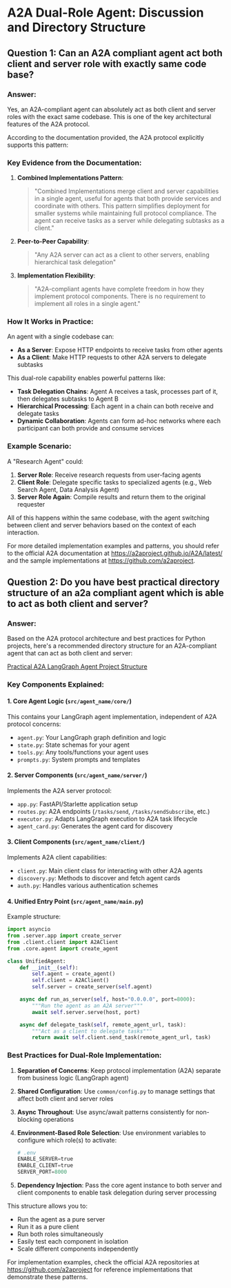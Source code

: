 # A2A Dual-Role Agent: Discussion and Directory Structure

## Question 1: Can an A2A compliant agent act both client and server role with exactly same code base?

### Answer:

Yes, an A2A-compliant agent can absolutely act as both client and server roles with the exact same codebase. This is one of the key architectural features of the A2A protocol.

According to the documentation provided, the A2A protocol explicitly supports this pattern:

### Key Evidence from the Documentation:

1. **Combined Implementations Pattern**:

   > "Combined Implementations merge client and server capabilities in a single agent, useful for agents that both provide services and coordinate with others. This pattern simplifies deployment for smaller systems while maintaining full protocol compliance. The agent can receive tasks as a server while delegating subtasks as a client."

2. **Peer-to-Peer Capability**:

   > "Any A2A server can act as a client to other servers, enabling hierarchical task delegation"

3. **Implementation Flexibility**:
   > "A2A-compliant agents have complete freedom in how they implement protocol components. There is no requirement to implement all roles in a single agent."

### How It Works in Practice:

An agent with a single codebase can:

- **As a Server**: Expose HTTP endpoints to receive tasks from other agents
- **As a Client**: Make HTTP requests to other A2A servers to delegate subtasks

This dual-role capability enables powerful patterns like:

- **Task Delegation Chains**: Agent A receives a task, processes part of it, then delegates subtasks to Agent B
- **Hierarchical Processing**: Each agent in a chain can both receive and delegate tasks
- **Dynamic Collaboration**: Agents can form ad-hoc networks where each participant can both provide and consume services

### Example Scenario:

A "Research Agent" could:

1. **Server Role**: Receive research requests from user-facing agents
2. **Client Role**: Delegate specific tasks to specialized agents (e.g., Web Search Agent, Data Analysis Agent)
3. **Server Role Again**: Compile results and return them to the original requester

All of this happens within the same codebase, with the agent switching between client and server behaviors based on the context of each interaction.

For more detailed implementation examples and patterns, you should refer to the official A2A documentation at https://a2aproject.github.io/A2A/latest/ and the sample implementations at https://github.com/a2aproject.

## Question 2: Do you have best practical directory structure of an a2a compliant agent which is able to act as both client and server?

### Answer:

Based on the A2A protocol architecture and best practices for Python projects, here's a recommended directory structure for an A2A-compliant agent that can act as both client and server:

[Practical A2A LangGraph Agent Project Structure](./practical-a2a-langgraph-agent-project-structure.md)

### Key Components Explained:

#### 1. **Core Agent Logic (`src/agent_name/core/`)**

This contains your LangGraph agent implementation, independent of A2A protocol concerns:

- `agent.py`: Your LangGraph graph definition and logic
- `state.py`: State schemas for your agent
- `tools.py`: Any tools/functions your agent uses
- `prompts.py`: System prompts and templates

#### 2. **Server Components (`src/agent_name/server/`)**

Implements the A2A server protocol:

- `app.py`: FastAPI/Starlette application setup
- `routes.py`: A2A endpoints (`/tasks/send`, `/tasks/sendSubscribe`, etc.)
- `executor.py`: Adapts LangGraph execution to A2A task lifecycle
- `agent_card.py`: Generates the agent card for discovery

#### 3. **Client Components (`src/agent_name/client/`)**

Implements A2A client capabilities:

- `client.py`: Main client class for interacting with other A2A agents
- `discovery.py`: Methods to discover and fetch agent cards
- `auth.py`: Handles various authentication schemes

#### 4. **Unified Entry Point (`src/agent_name/main.py`)**

Example structure:

```python
import asyncio
from .server.app import create_server
from .client.client import A2AClient
from .core.agent import create_agent

class UnifiedAgent:
    def __init__(self):
        self.agent = create_agent()
        self.client = A2AClient()
        self.server = create_server(self.agent)

    async def run_as_server(self, host="0.0.0.0", port=8000):
        """Run the agent as an A2A server"""
        await self.server.serve(host, port)

    async def delegate_task(self, remote_agent_url, task):
        """Act as a client to delegate tasks"""
        return await self.client.send_task(remote_agent_url, task)
```

### Best Practices for Dual-Role Implementation:

1. **Separation of Concerns**: Keep protocol implementation (A2A) separate from business logic (LangGraph agent)

2. **Shared Configuration**: Use `common/config.py` to manage settings that affect both client and server roles

3. **Async Throughout**: Use async/await patterns consistently for non-blocking operations

4. **Environment-Based Role Selection**: Use environment variables to configure which role(s) to activate:

   ```python
   # .env
   ENABLE_SERVER=true
   ENABLE_CLIENT=true
   SERVER_PORT=8000
   ```

5. **Dependency Injection**: Pass the core agent instance to both server and client components to enable task delegation during server processing

This structure allows you to:

- Run the agent as a pure server
- Run it as a pure client
- Run both roles simultaneously
- Easily test each component in isolation
- Scale different components independently

For implementation examples, check the official A2A repositories at https://github.com/a2aproject for reference implementations that demonstrate these patterns.

